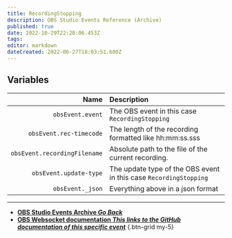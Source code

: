 ```yaml
---
title: RecordingStopping
description: OBS Studio Events Reference (Archive)
published: true
date: 2022-10-29T22:28:06.453Z
tags: 
editor: markdown
dateCreated: 2022-06-27T18:03:51.600Z
---
```


## Variables
Name | Description
----:|:------------
`obsEvent.event` | The OBS event in this case `RecordingStopping`
`obsEvent.rec-timecode` | The length of the recording formatted like hh:mm:ss.sss |
`obsEvent.recordingFilename` | Absolute path to the file of the current recording. |
`obsEvent.update-type` | The update type of the OBS event in this case `RecordingStopping`
`obsEvent._json` | Everything above in a json format

---

- [<i class="mdi mdi-chevron-left"></i>**OBS Studio Events Archive *Go Back***](/Broadcasters/OBS/Archive/Events)
- [<i class="mdi mdi-github"></i> **OBS Websocket documentation *This links to the GitHub documentation of this specific event***](https://github.com/obsproject/obs-websocket/blob/4.x-current/docs/generated/protocol.md#recordingstopping)
{.btn-grid my-5}
